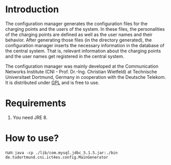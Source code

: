 # Introduction 

The configuration manager generates the configuration files for the charging points and the users of the system. In these files, the personalities of the charging points are defined as well as the user names and their behavior. After generating those files (in the directory generated), the configuration manager inserts the necessary information in the database of the central system. That is, relevant information about the charging points and the user names get registered in the central system.

The configuration manager was mainly developed at the Communication Networks Institute (CNI - Prof. Dr.-Ing. Christian Wietfeld) at Technische Universitaet Dortmund, Germany  in cooperation with the Deutsche Telekom. It is distributed under [GPL](LICENSE.txt) and is free to use.

# Requirements 

1. You need JRE 8.


# How to use?

run: `java -cp ./lib/com.mysql.jdbc_5.1.5.jar:./bin de.tudortmund.cni.ict4es.config.MainGenerator`

